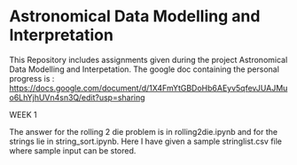 # Astronomical Data Modelling and Interpretation
This Repository includes assignments given during the project Astronomical Data Modelling and Interpetation.
The google doc containing the personal progress is : https://docs.google.com/document/d/1X4FmYtGBDoHb6AEyv5qfevJUAJMuo6LhYjhUVn4sn3Q/edit?usp=sharing

WEEK 1

The answer for the rolling 2 die problem is in rolling2die.ipynb and for the strings lie in string_sort.ipynb. Here I have given a sample stringlist.csv file where sample input can be stored.

